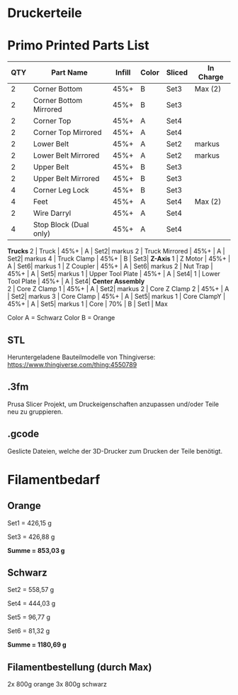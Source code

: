 # Druckerteile

# Primo Printed Parts List

QTY |	Part Name	| Infill	| Color | Sliced | In Charge
--- |   ---- | ---- | ---- | --- | ---
2 |	Corner Bottom |	45%+	| B | Set3 | Max (2)
2 |	Corner Bottom Mirrored |	45%+ |	B | Set3 | 
2 |	Corner Top |	45%+ |	A | Set4|
2 |	Corner Top Mirrored |	45%+ |A | Set4 |
2 |	Lower Belt |	45%+ |	A | Set2| markus
2 |	Lower Belt Mirrored |	45%+ |	A | Set2| markus
2 |	Upper Belt |	45%+ |	B | Set3| 
2 |	Upper Belt Mirrored |	45%+ |	B | Set3| 
4 |	Corner Leg Lock |	45%+ |	B | Set3| 
4 |	Feet |	45%+ |	A | Set4| Max (2)
2 |	Wire Darryl |	45%+ |	A | Set4|
4 |	Stop Block (Dual only) |	45%+ |	A | Set4| 
<b>Trucks   </b>
2 |	Truck |	45%+ |	A | Set2| markus
2 |	Truck Mirrored |	45%+ |	A | Set2| markus
4 |	Truck Clamp |	45%+ |	B | Set3| 
<b>Z-Axis  </b>
1 |	Z Motor |	45%+ |	A | Set6| markus
1 |	Z Coupler |	45%+ |	A | Set6| markus
2 |	Nut Trap |	45%+ |	A | Set5| markus
1 |	Upper Tool Plate |	45%+ |	A | Set4|
1 |	Lower Tool Plate |	45%+ |	A | Set4|
<b>Center Assembly	</b>	
2 |	Core Z Clamp 1 |	45%+ |	A | Set2| markus
2 |	Core Z Clamp 2 |	45%+ |	A | Set2| markus
3 |	Core Clamp |	45%+ |	A | Set5| markus
1 |	Core ClampY |	45%+ |	A | Set5| markus
1 |	Core |	70% |	B | Set1 | Max


Color A = Schwarz
Color B = Orange

## STL
Heruntergeladene Bauteilmodelle von Thingiverse: https://www.thingiverse.com/thing:4550789


## .3fm
Prusa Slicer Projekt, um Druckeigenschaften anzupassen und/oder Teile neu zu gruppieren.

## .gcode
Geslicte Dateien, welche der 3D-Drucker zum Drucken der Teile benötigt.


# Filamentbedarf
## Orange
<p> Set1 = 426,15 g
<p> Set3 = 426,88 g
<p> <b>Summe = 853,03 g </b>

## Schwarz
<p> Set2 = 558,57 g
<p> Set4 = 444,03 g
<p> Set5 = 96,77 g
<p> Set6 = 81,32 g
<p> <b>Summe = 1180,69 g </b>
  
  ## Filamentbestellung (durch Max)
2x 800g orange
3x 800g schwarz
